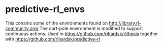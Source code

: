 # predictive-rl_envs
This conains some of the environments found on http://library.rl-community.org/
The cart-pole environment is modified to support continuous actions.
Used in https://github.com/rihardsk/rlthesis together with https://github.com/rihardsk/predictive-rl
